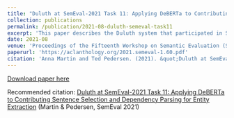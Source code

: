 ```yaml
---
title: "Duluth at SemEval-2021 Task 11: Applying DeBERTa to Contributing Sentence Selection and Dependency Parsing for Entity Extraction"
collection: publications
permalink: /publication/2021-08-duluth-semeval-task11
excerpt: 'This paper describes the Duluth system that participated in SemEval-2021 Task 11, NLP Contribution Graph. It details the extraction of contribution sentences and scientific entities and their relations from scholarly articles in the domain of Natural Language Processing.'
date: 2021-08
venue: 'Proceedings of the Fifteenth Workshop on Semantic Evaluation (SemEval-2021)'
paperurl: 'https://aclanthology.org/2021.semeval-1.60.pdf'
citation: 'Anna Martin and Ted Pedersen. (2021). &quot;Duluth at SemEval-2021 Task 11: Applying DeBERTa to Contributing Sentence Selection and Dependency Parsing for Entity Extraction.&quot; <i>Proceedings of the Fifteenth Workshop on Semantic Evaluation (SemEval-2021),</i>. pages 490-501, Online. Association for Computational Linguistics. 1(1).'
---
```


[Download paper here](http://aclanthology.org/2021.semeval-1.60.pdf)

Recommended citation: [Duluth at SemEval-2021 Task 11: Applying DeBERTa to Contributing Sentence Selection and Dependency Parsing for Entity Extraction](https://aclanthology.org/2021.semeval-1.60) (Martin & Pedersen, SemEval 2021)
